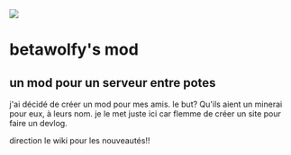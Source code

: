 <img src="https://imgur.com/rPQUiiX">

# betawolfy's mod

## un mod pour un serveur entre potes

j'ai décidé de créer un mod pour mes amis. le but? Qu'ils aient un minerai pour eux, à leurs nom. je le met juste ici car flemme de créer un site pour faire un devlog.

direction le wiki pour les nouveautés!!
